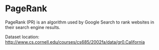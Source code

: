 # PageRank
PageRank (PR) is an algorithm used by Google Search to rank websites in their search engine results. 

Dataset location: http://www.cs.cornell.edu/courses/cs685/2002fa/data/gr0.California